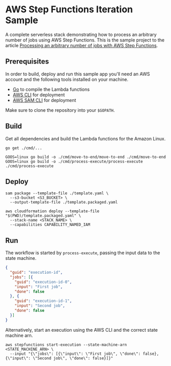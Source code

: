 # AWS Step Functions Iteration Sample
A complete serverless stack demonstrating how to process an arbitrary number of
jobs using AWS Step Functions. This is the sample project to the article
[Processing an arbitrary number of jobs with AWS Step Functions](https://medium.com/@christianklotz/c185c2d2608).

## Prerequisites
In order to build, deploy and run this sample app you'll need an AWS account
and the following tools installed on your machine.

- [Go](https://golang.org/) to compile the Lambda functions
- [AWS CLI](https://aws.amazon.com/cli/) for deployment
- [AWS SAM CLI](https://github.com/awslabs/aws-sam-cli) for deployment

Make sure to clone the repository into your `$GOPATH`.

## Build
Get all dependencies and build the Lambda functions for the Amazon Linux.

    go get ./cmd/...

    GOOS=linux go build -o ./cmd/move-to-end/move-to-end ./cmd/move-to-end
    GOOS=linux go build -o ./cmd/process-execute/process-execute ./cmd/process-execute

## Deploy

    sam package --template-file ./template.yaml \
      --s3-bucket <S3_BUCKET> \ 
      --output-template-file ./template.packaged.yaml

    aws cloudformation deploy --template-file "$(PWD)/template.packaged.yaml" \
      --stack-name <STACK_NAME> \
      --capabilities CAPABILITY_NAMED_IAM


## Run
The workflow is started by `process-execute`, passing the input data to the
state machine.

```json
{
  "guid": "execution-id",
  "jobs": [{
    "guid": "execution-id-0",
    "input": "First job",
    "done": false
  }, {
    "guid": "execution-id-1",
    "input": "Second job",
    "done": false
  }]
}
```

Alternatively, start an execution using the AWS CLI and the correct state 
machine arn.

    aws stepfunctions start-execution --state-machine-arn <STATE_MACHINE_ARN> \
      --input "{\"jobs\": [{\"input\": \"First job\", \"done\": false}, {\"input\": \"Second job\", \"done\": false}]}"
